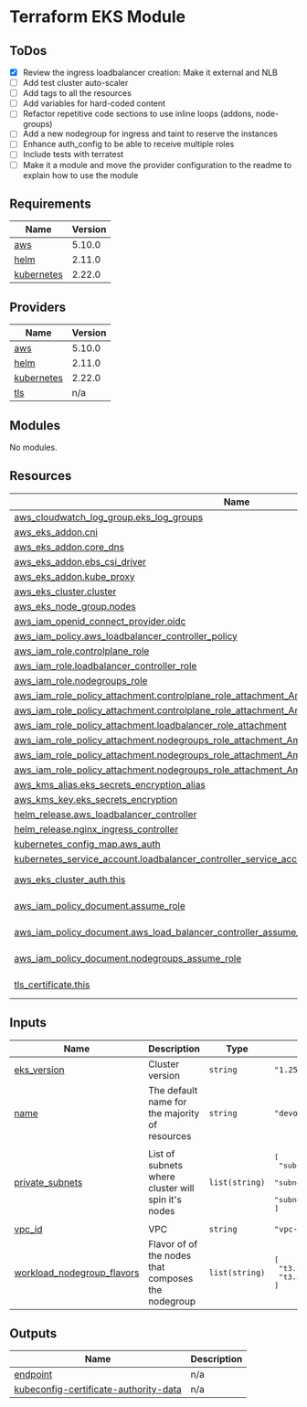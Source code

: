 # Terraform EKS Module

## ToDos

- [X] Review the ingress loadbalancer creation: Make it external and NLB
- [ ] Add test cluster auto-scaler
- [ ] Add tags to all the resources
- [ ] Add variables for hard-coded content
- [ ] Refactor repetitive code sections to use inline loops (addons, node-groups)
- [ ] Add a new nodegroup for ingress and taint to reserve the instances
- [ ] Enhance auth_config to be able to receive multiple roles
- [ ] Include tests with terratest
- [ ] Make it a module and move the provider configuration to the readme to explain how to use the module

## Requirements

| Name | Version |
|------|---------|
| <a name="requirement_aws"></a> [aws](#requirement\_aws) | 5.10.0 |
| <a name="requirement_helm"></a> [helm](#requirement\_helm) | 2.11.0 |
| <a name="requirement_kubernetes"></a> [kubernetes](#requirement\_kubernetes) | 2.22.0 |

## Providers

| Name | Version |
|------|---------|
| <a name="provider_aws"></a> [aws](#provider\_aws) | 5.10.0 |
| <a name="provider_helm"></a> [helm](#provider\_helm) | 2.11.0 |
| <a name="provider_kubernetes"></a> [kubernetes](#provider\_kubernetes) | 2.22.0 |
| <a name="provider_tls"></a> [tls](#provider\_tls) | n/a |

## Modules

No modules.

## Resources

| Name | Type |
|------|------|
| [aws_cloudwatch_log_group.eks_log_groups](https://registry.terraform.io/providers/hashicorp/aws/5.10.0/docs/resources/cloudwatch_log_group) | resource |
| [aws_eks_addon.cni](https://registry.terraform.io/providers/hashicorp/aws/5.10.0/docs/resources/eks_addon) | resource |
| [aws_eks_addon.core_dns](https://registry.terraform.io/providers/hashicorp/aws/5.10.0/docs/resources/eks_addon) | resource |
| [aws_eks_addon.ebs_csi_driver](https://registry.terraform.io/providers/hashicorp/aws/5.10.0/docs/resources/eks_addon) | resource |
| [aws_eks_addon.kube_proxy](https://registry.terraform.io/providers/hashicorp/aws/5.10.0/docs/resources/eks_addon) | resource |
| [aws_eks_cluster.cluster](https://registry.terraform.io/providers/hashicorp/aws/5.10.0/docs/resources/eks_cluster) | resource |
| [aws_eks_node_group.nodes](https://registry.terraform.io/providers/hashicorp/aws/5.10.0/docs/resources/eks_node_group) | resource |
| [aws_iam_openid_connect_provider.oidc](https://registry.terraform.io/providers/hashicorp/aws/5.10.0/docs/resources/iam_openid_connect_provider) | resource |
| [aws_iam_policy.aws_loadbalancer_controller_policy](https://registry.terraform.io/providers/hashicorp/aws/5.10.0/docs/resources/iam_policy) | resource |
| [aws_iam_role.controlplane_role](https://registry.terraform.io/providers/hashicorp/aws/5.10.0/docs/resources/iam_role) | resource |
| [aws_iam_role.loadbalancer_controller_role](https://registry.terraform.io/providers/hashicorp/aws/5.10.0/docs/resources/iam_role) | resource |
| [aws_iam_role.nodegroups_role](https://registry.terraform.io/providers/hashicorp/aws/5.10.0/docs/resources/iam_role) | resource |
| [aws_iam_role_policy_attachment.controlplane_role_attachment_AmazonEKSClusterPolicy](https://registry.terraform.io/providers/hashicorp/aws/5.10.0/docs/resources/iam_role_policy_attachment) | resource |
| [aws_iam_role_policy_attachment.controlplane_role_attachment_AmazonEKSVPCResourceController](https://registry.terraform.io/providers/hashicorp/aws/5.10.0/docs/resources/iam_role_policy_attachment) | resource |
| [aws_iam_role_policy_attachment.loadbalancer_role_attachment](https://registry.terraform.io/providers/hashicorp/aws/5.10.0/docs/resources/iam_role_policy_attachment) | resource |
| [aws_iam_role_policy_attachment.nodegroups_role_attachment_AmazonEC2ContainerRegistryReadOnly](https://registry.terraform.io/providers/hashicorp/aws/5.10.0/docs/resources/iam_role_policy_attachment) | resource |
| [aws_iam_role_policy_attachment.nodegroups_role_attachment_AmazonEKSWorkerNodePolicy](https://registry.terraform.io/providers/hashicorp/aws/5.10.0/docs/resources/iam_role_policy_attachment) | resource |
| [aws_iam_role_policy_attachment.nodegroups_role_attachment_AmazonEKS_CNI_Policy](https://registry.terraform.io/providers/hashicorp/aws/5.10.0/docs/resources/iam_role_policy_attachment) | resource |
| [aws_kms_alias.eks_secrets_encryption_alias](https://registry.terraform.io/providers/hashicorp/aws/5.10.0/docs/resources/kms_alias) | resource |
| [aws_kms_key.eks_secrets_encryption](https://registry.terraform.io/providers/hashicorp/aws/5.10.0/docs/resources/kms_key) | resource |
| [helm_release.aws_loadbalancer_controller](https://registry.terraform.io/providers/hashicorp/helm/2.11.0/docs/resources/release) | resource |
| [helm_release.nginx_ingress_controller](https://registry.terraform.io/providers/hashicorp/helm/2.11.0/docs/resources/release) | resource |
| [kubernetes_config_map.aws_auth](https://registry.terraform.io/providers/hashicorp/kubernetes/2.22.0/docs/resources/config_map) | resource |
| [kubernetes_service_account.loadbalancer_controller_service_account](https://registry.terraform.io/providers/hashicorp/kubernetes/2.22.0/docs/resources/service_account) | resource |
| [aws_eks_cluster_auth.this](https://registry.terraform.io/providers/hashicorp/aws/5.10.0/docs/data-sources/eks_cluster_auth) | data source |
| [aws_iam_policy_document.assume_role](https://registry.terraform.io/providers/hashicorp/aws/5.10.0/docs/data-sources/iam_policy_document) | data source |
| [aws_iam_policy_document.aws_load_balancer_controller_assume_role](https://registry.terraform.io/providers/hashicorp/aws/5.10.0/docs/data-sources/iam_policy_document) | data source |
| [aws_iam_policy_document.nodegroups_assume_role](https://registry.terraform.io/providers/hashicorp/aws/5.10.0/docs/data-sources/iam_policy_document) | data source |
| [tls_certificate.this](https://registry.terraform.io/providers/hashicorp/tls/latest/docs/data-sources/certificate) | data source |

## Inputs

| Name | Description | Type | Default | Required |
|------|-------------|------|---------|:--------:|
| <a name="input_eks_version"></a> [eks\_version](#input\_eks\_version) | Cluster version | `string` | `"1.25"` | no |
| <a name="input_name"></a> [name](#input\_name) | The default name for the majority of resources | `string` | `"devops"` | no |
| <a name="input_private_subnets"></a> [private\_subnets](#input\_private\_subnets) | List of subnets where cluster will spin it's nodes | `list(string)` | <pre>[<br>  "subnet-07679ba9b8dee988f",<br>  "subnet-0127fe1a3ce8e320a",<br>  "subnet-02655d15792b5a3d6"<br>]</pre> | no |
| <a name="input_vpc_id"></a> [vpc\_id](#input\_vpc\_id) | VPC | `string` | `"vpc-0d7ee178466caab08"` | no |
| <a name="input_workload_nodegroup_flavors"></a> [workload\_nodegroup\_flavors](#input\_workload\_nodegroup\_flavors) | Flavor of of the nodes that composes the nodegroup | `list(string)` | <pre>[<br>  "t3.large",<br>  "t3.xlarge"<br>]</pre> | no |

## Outputs

| Name | Description |
|------|-------------|
| <a name="output_endpoint"></a> [endpoint](#output\_endpoint) | n/a |
| <a name="output_kubeconfig-certificate-authority-data"></a> [kubeconfig-certificate-authority-data](#output\_kubeconfig-certificate-authority-data) | n/a |
